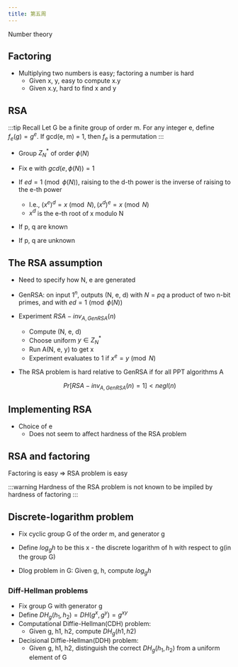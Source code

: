 ```yaml
---
title: 第五周
---
```


Number theory

## Factoring
- Multiplying two numbers is easy; factoring a number is hard
  - Given x, y, easy to compute x.y
  - Given x.y, hard to find x and y

## RSA 

:::tip Recall
Let G be a finite group of order m. For any integer e, define $f_e(g) = g^e$. If gcd(e, m) = 1, then $f_e$ is a permutation
:::

- Group $Z^*_N$ of order $\phi(N)$
- Fix e with $gcd(e, \phi(N)) = 1$
- If $ed = 1 \pmod{\phi(N)}$, raising to the d-th power is the inverse of raising to the e-th power
  - I.e., $(x^e)^d = x \pmod{N}, (x^d)^e = x \pmod{N}$
  - $x^d$ is the e-th root of x modulo N

- If p, q are known
- If p, q are unknown

## The RSA assumption 

- Need to specify how N, e are generated
- GenRSA: on input $1^n$, outputs (N, e, d) with $N = pq$ a product of two n-bit primes, and with $ed = 1 \pmod{\phi(N)}$
- Experiment $RSA-inv_{A, GenRSA}(n)$
  - Compute (N, e, d)
  - Choose uniform $y \in Z^*_N$
  - Run A(N, e, y) to get x
  - Experiment evaluates to 1 if $x^e = y \pmod{N}$

- The RSA problem is hard relative to GenRSA if for all PPT algorithms A

$$Pr[RSA-inv_{A, GenRSA}(n) = 1] < negl(n)$$

## Implementing RSA

- Choice of e
  - Does not seem to affect hardness of the RSA problem 

## RSA and factoring 

Factoring is easy $\Rightarrow$ RSA problem is easy

:::warning
Hardness of the RSA problem is not known to be impiled by hardness of factoring
:::

## Discrete-logarithm problem

- Fix cyclic group G of the order m, and generator g
- Define $log_gh$ to be this x - the discrete logarithm of h with respect to g(in the group G)

- Dlog problem in G: Given g, h, compute $log_gh$

### Diff-Hellman problems

- Fix group G with generator g
- Define $DH_g(h_1, h_2) = DH(g^x, g^y) = g^{xy}$
- Computational Diffie-Hellman(CDH) problem:
  - Given g, h1, h2, compute $DH_g(h1, h2)$
- Decisional Diffie-Hellman(DDH) problem:
  - Given g, h1, h2, distinguish the correct $DH_g(h_1, h_2)$ from a uniform element of G